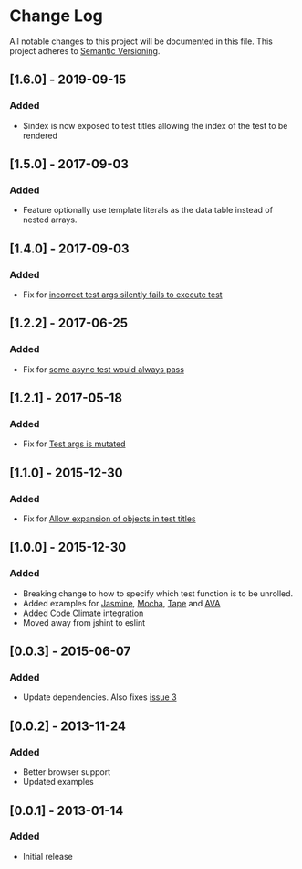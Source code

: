 # Change Log
All notable changes to this project will be documented in this file.
This project adheres to [Semantic Versioning](http://semver.org/).

## [1.6.0] - 2019-09-15
### Added

- $index is now exposed to test titles allowing the index of the test to be rendered

## [1.5.0] - 2017-09-03
### Added

- Feature optionally use template literals as the data table instead of nested arrays.

## [1.4.0] - 2017-09-03
### Added

- Fix for [incorrect test args silently fails to execute test](https://github.com/lawrencec/Unroll/issues/30)

## [1.2.2] - 2017-06-25
### Added

- Fix for [some async test would always pass](https://github.com/lawrencec/Unroll/issues/21)

## [1.2.1] - 2017-05-18
### Added

- Fix for [Test args is mutated](https://github.com/lawrencec/Unroll/issues/14)


## [1.1.0] - 2015-12-30
### Added

- Fix for [Allow expansion of objects in test titles](https://github.com/lawrencec/Unroll/issues/2)

## [1.0.0] - 2015-12-30
### Added

- Breaking change to how to specify which test function is to be unrolled.
- Added examples for [Jasmine](https://jasmine.github.io/), [Mocha](http://visionmedia.github.com/mocha/), [Tape](https://github.com/substack/tape) and [AVA](https://github.com/sindresorhus/ava)
- Added [Code Climate](https://codeclimate.com/github/lawrencec/Unroll) integration
- Moved away from jshint to eslint


## [0.0.3] - 2015-06-07
### Added

- Update dependencies. Also fixes [issue 3](https://github.com/lawrencec/Unroll/issues/3)


## [0.0.2] - 2013-11-24
### Added

- Better browser support
- Updated examples

## [0.0.1] - 2013-01-14
### Added

- Initial release
